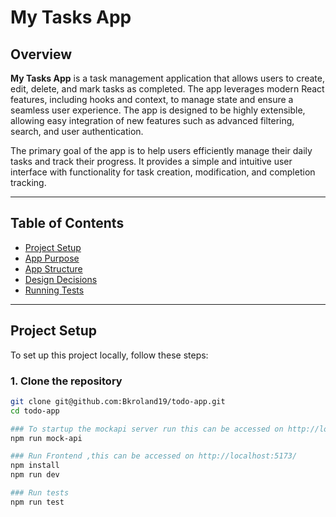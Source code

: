 # My Tasks App

## Overview

**My Tasks App** is a task management application that allows users to create, edit, delete, and mark tasks as completed. The app leverages modern React features, including hooks and context, to manage state and ensure a seamless user experience. The app is designed to be highly extensible, allowing easy integration of new features such as advanced filtering, search, and user authentication.

The primary goal of the app is to help users efficiently manage their daily tasks and track their progress. It provides a simple and intuitive user interface with functionality for task creation, modification, and completion tracking.

---

## Table of Contents

- [Project Setup](#project-setup)
- [App Purpose](#app-purpose)
- [App Structure](#app-structure)
- [Design Decisions](#design-decisions)
- [Running Tests](#running-tests)

---

## Project Setup

To set up this project locally, follow these steps:

### 1. Clone the repository

```bash
git clone git@github.com:Bkroland19/todo-app.git
cd todo-app

### To startup the mockapi server run this can be accessed on http://localhost:5000/tasks
npm run mock-api

### Run Frontend ,this can be accessed on http://localhost:5173/
npm install
npm run dev

### Run tests
npm run test




